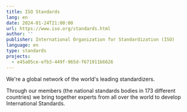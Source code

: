 ```yaml
---
title: ISO Standards
lang: en
date: 2024-01-24T21:00:00
url: https://www.iso.org/standards.html
author: ''
publisher: International Organization for Standardization (ISO)
language: en
type: standards
projects:
  - e45a05ce-efb3-449f-965d-f671911b6626
---
```

We're a global network of the world's leading standardizers.

Through our members (the national standards bodies in 173 different countries) we bring together experts from all over the world to develop International Standards.
